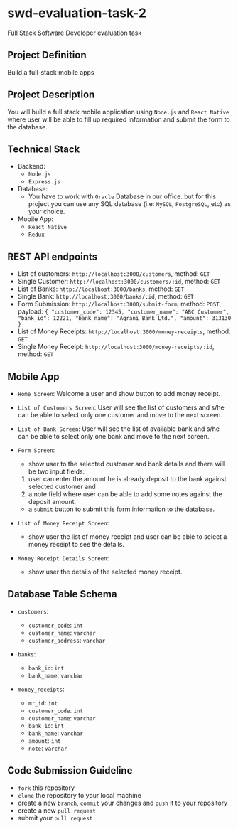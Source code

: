 # swd-evaluation-task-2

Full Stack Software Developer evaluation task

## Project Definition

Build a full-stack mobile apps

## Project Description

You will build a full stack mobile application using `Node.js` and `React Native` where user will be able to fill up required information and submit the form to the database.

## Technical Stack

- Backend:
  - `Node.js`
  - `Express.js`
- Database:
  - You have to work with `Oracle` Database in our office. but for this project you can use any SQL database (i.e: `MySQL`, `PostgreSQL`, etc) as your choice.
- Mobile App:
  - `React Native`
  - `Redux`

## REST API endpoints

- List of customers: `http://localhost:3000/customers`, method: `GET`
- Single Customer: `http://localhost:3000/customers/:id`, method: `GET`
- List of Banks: `http://localhost:3000/banks`, method: `GET`
- Single Bank: `http://localhost:3000/banks/:id`, method: `GET`
- Form Submission: `http://localhost:3000/submit-form`, method: `POST`, payload:
  `{ "customer_code": 12345, "customer_name": "ABC Customer", "bank_id": 12221, "bank_name": "Agrani Bank Ltd.", "amount": 313130 }`
- List of Money Receipts: `http://localhost:3000/money-receipts`, method: `GET`
- Single Money Receipt: `http://localhost:3000/money-receipts/:id`, method: `GET`

## Mobile App

- `Home Screen`: Welcome a user and show button to add money receipt.
- `List of Customers Screen`: User will see the list of customers and s/he can be able to select only one customer and move to the next screen.
- `List of Bank Screen`: User will see the list of available bank and s/he can be able to select only one bank and move to the next screen.
- `Form Screen`:

  - show user to the selected customer and bank details and there will be two input fields:

  1. user can enter the amount he is already deposit to the bank against selected customer and
  2. a note field where user can be able to add some notes against the deposit amount.

  - a `submit` button to submit this form information to the database.

- `List of Money Receipt Screen`:

  - show user the list of money receipt and user can be able to select a money receipt to see the details.

- `Money Receipt Details Screen`:
  - show user the details of the selected money receipt.

## Database Table Schema

- `customers`:

  - `customer_code`: `int`
  - `customer_name`: `varchar`
  - `customer_address`: `varchar`

- `banks`:

  - `bank_id`: `int`
  - `bank_name`: `varchar`

- `money_receipts`:

  - `mr_id`: `int`
  - `customer_code`: `int`
  - `customer_name`: `varchar`
  - `bank_id`: `int`
  - `bank_name`: `varchar`
  - `amount`: `int`
  - `note`: `varchar`

## Code Submission Guideline

- `fork` this repository
- `clone` the repository to your local machine
- create a new `branch`, `commit` your changes and `push` it to your repository
- create a new `pull request`
- submit your `pull request`
